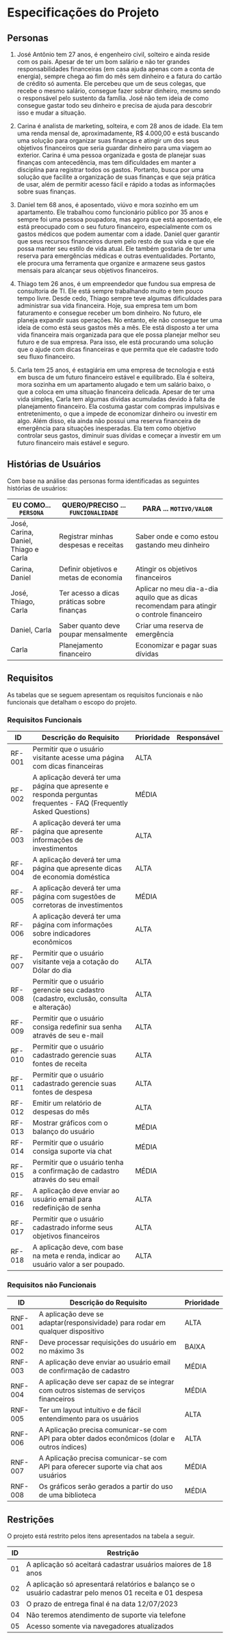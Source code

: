 # Especificações do Projeto

## Personas

1. José Antônio tem 27 anos, é engenheiro civil, solteiro e ainda reside com os pais. Apesar de ter um bom salário e não ter grandes responsabilidades financeiras (em casa ajuda apenas com a conta de energia), sempre chega ao fim do mês sem dinheiro e a fatura do cartão de crédito só aumenta. Ele percebeu que um de seus colegas, que recebe o mesmo salário, consegue fazer sobrar dinheiro, mesmo sendo o responsável pelo sustento da família. José não tem ideia de como consegue gastar todo seu dinheiro e precisa de ajuda para descobrir isso e mudar a situação.

2. Carina é analista de marketing, solteira, e com 28 anos de idade. Ela tem uma renda mensal de, aproximadamente, R$ 4.000,00 e está buscando uma solução para organizar suas finanças e atingir um dos seus objetivos financeiros que seria guardar dinheiro para uma viagem ao exterior. Carina é uma pessoa organizada e gosta de planejar suas finanças com antecedência, mas tem dificuldades em manter a disciplina para registrar todos os gastos. Portanto, busca por uma solução que facilite a organização de suas finanças e que seja prática de usar, além de permitir acesso fácil e rápido a todas as informações sobre suas finanças.

3. Daniel tem 68 anos, é aposentado, viúvo e mora sozinho em um apartamento. Ele trabalhou como funcionário público por 35 anos e sempre foi uma pessoa poupadora, mas agora que está aposentado, ele está preocupado com o seu futuro financeiro, especialmente com os gastos médicos que podem aumentar com a idade. Daniel quer garantir que seus recursos financeiros durem pelo resto de sua vida e que ele possa manter seu estilo de vida atual. Ele também gostaria de ter uma reserva para emergências médicas e outras eventualidades. Portanto, ele procura uma ferramenta que organize e armazene seus gastos mensais para alcançar seus objetivos financeiros.

4. Thiago tem 26 anos, é um empreendedor que fundou sua empresa de consultoria de TI. Ele está sempre trabalhando muito e tem pouco tempo livre. Desde cedo, Thiago sempre teve algumas dificuldades para administrar sua vida financeira. Hoje, sua empresa tem um bom faturamento e consegue receber um bom dinheiro. No futuro, ele planeja expandir suas operações. No entanto, ele não consegue ter uma ideia de como está seus gastos mês a mês. Ele está disposto a ter uma vida financeira mais organizada para que ele possa planejar melhor seu futuro e de sua empresa. Para isso, ele está procurando uma solução que o ajude com dicas financeiras e que permita que ele cadastre todo seu fluxo financeiro.

5. Carla tem 25 anos, é estagiária em uma empresa de tecnologia e está em busca de um futuro financeiro estável e equilibrado. Ela é solteira, mora sozinha em um apartamento alugado e tem um salário baixo, o que a coloca em uma situação financeira delicada. Apesar de ter uma vida simples, Carla tem algumas dívidas acumuladas devido à falta de planejamento financeiro. Ela costuma gastar com compras impulsivas e entretenimento, o que a impede de economizar dinheiro ou investir em algo. Além disso, ela ainda não possui uma reserva financeira de emergência para situações inesperadas. Ela tem como objetivo controlar seus gastos, diminuir suas dívidas e começar a investir em um futuro financeiro mais estável e seguro.

## Histórias de Usuários

Com base na análise das personas forma identificadas as seguintes histórias de usuários:

|EU COMO... `PERSONA`| QUERO/PRECISO ... `FUNCIONALIDADE`   |PARA ... `MOTIVO/VALOR`                                     |
|--------------------|--------------------------------------|------------------------------------------------------------|
|José, Carina, Daniel, Thiago e Carla                | Registrar minhas despesas e receitas | Saber onde e como estou gastando meu dinheiro              |
|Carina, Daniel      | Definir objetivos e metas de economia | Atingir os objetivos financeiros  |
|José, Thiago, Carla         | Ter acesso a dicas práticas sobre finanças | Aplicar no meu dia-a-dia aquilo que as dicas recomendam para atingir o controle financeiro               |
|Daniel, Carla              | Saber quanto deve poupar mensalmente | Criar uma reserva de emergência                            |
|Carla                | Planejamento financeiro              | Economizar e pagar suas dívidas    

## Requisitos

As tabelas que se seguem apresentam os requisitos funcionais e não funcionais que detalham o escopo do projeto.

### Requisitos Funcionais

|ID    | Descrição do Requisito  | Prioridade | Responsável |
|------|-----------------------------------------|----| ----|
|RF-001| Permitir que o usuário visitante acesse uma página com dicas financeiras | ALTA |  |
|RF-002| A aplicação deverá ter uma página que apresente e responda perguntas frequentes - FAQ (Frequently Asked Questions) | MÉDIA |  |
|RF-003| A aplicação deverá ter uma página que apresente informações de investimentos | ALTA |  |
|RF-004| A aplicação deverá ter uma página que apresente dicas de economia doméstica   | ALTA | |
|RF-005| A aplicação deverá ter uma página com sugestões de corretoras de investimentos | MÉDIA | |
|RF-006| A aplicação deverá ter uma página com informações sobre indicadores econômicos  | ALTA | |
|RF-007| Permitir que o usuário visitante veja a cotação do Dólar do dia  | ALTA | |
|RF-008| Permitir que o usuário gerencie seu cadastro (cadastro, exclusão, consulta e alteração)  | ALTA | |
|RF-009| Permitir que o usuário consiga redefinir sua senha através de seu e-mail  | ALTA | |
|RF-010| Permitir que o usuário cadastrado gerencie suas fontes de receita   | ALTA | |
|RF-011| Permitir que o usuário cadastrado gerencie suas fontes de despesa  | ALTA | |
|RF-012| Emitir um relatório de despesas do mês  | ALTA | |
|RF-013| Mostrar gráficos com o balanço do usuário   | MÉDIA | |
|RF-014| Permitir que o usuário consiga suporte via chat   | MÉDIA | |
|RF-015| Permitir que o usuário tenha a confirmação de cadastro através do seu email|  MÉDIA |
|RF-016| A aplicação deve enviar ao usuário email para redefinição de senha |  ALTA |
|RF-017| Permitir que o usuário cadastrado informe seus objetivos financeiros |  ALTA |
|RF-018| A aplicação deve, com base na meta e renda, indicar ao usuário valor a ser poupado. |  ALTA |


### Requisitos não Funcionais

|ID     | Descrição do Requisito  |Prioridade |
|-------|-------------------------|----|
|RNF-001| A aplicação deve se adaptar(responsividade) para rodar em qualquer dispositivo | ALTA | 
|RNF-002| Deve processar requisições do usuário em no máximo 3s |  BAIXA | 
|RNF-003| A aplicação deve enviar ao usuário email de confirmação de cadastro |  MÉDIA |
|RNF-004| A aplicação deve ser capaz de se integrar com outros sistemas de serviços financeiros  | MÉDIA | |
|RNF-005| Ter um layout intuitivo e de fácil entendimento para os usuários  | ALTA | |
|RNF-006| A Aplicação precisa comunicar-se com API para obter dados econômicos (dolar e outros índices)   | ALTA | |
|RNF-007| A Aplicação precisa comunicar-se com API para oferecer suporte via chat aos usuários   | MÉDIA| |
|RNF-008| Os gráficos serão gerados a partir do uso de uma biblioteca | MÉDIA| |

## Restrições

O projeto está restrito pelos itens apresentados na tabela a seguir.

|ID| Restrição                                             |
|--|-------------------------------------------------------|
|01| A aplicação só aceitará cadastrar usuários maiores de 18 anos |
|02| A aplicação só apresentará relatórios e balanço se o usuário cadastrar pelo menos 01 receita e 01 despesa |
|03| O prazo de entrega final é na data 12/07/2023   |
|04| Não teremos atendimento de suporte via telefone       |
|05| Acesso somente via navegadores atualizados            |
